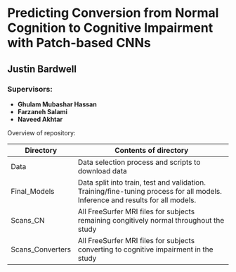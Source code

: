 # Predicting Conversion from Normal Cognition to Cognitive Impairment with Patch-based CNNs

## Justin Bardwell

### Supervisors: 
- **Ghulam Mubashar Hassan**
- **Farzaneh Salami**
- **Naveed Akhtar**

Overview of repository:

| Directory        | Contents of directory                                                                                                                      |
|------------------|--------------------------------------------------------------------------------------------------------------------------------------------|
| Data             | Data selection process and scripts to download data                                                                                        |
| Final_Models     | Data split into train, test and validation. </br> Training/fine-tuning process for all models. </br> Inference and results for all models. |
| Scans_CN         | All FreeSurfer MRI files for subjects remaining congitively normal throughout the study                                                    |
| Scans_Converters | All FreeSurfer MRI files for subjects converting to cognitive impairment in the study                                                      |
